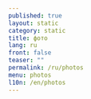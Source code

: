 ```yaml
---
published: true
layout: static
category: static
title: фото
lang: ru
front: false
teaser: ""
permalink: /ru/photos
menu: photos
l10n: /en/photos
---
```


<div class="galleria"></div>

<script type="text/javascript" src="{{ site.baseurl }}/assets/js/libs/galleria/galleria.js"></script>
<script>
var thumbs_url = 'http://batagov.s3.amazonaws.com/photos/thumbs/',
	large_url = 'http://batagov.s3.amazonaws.com/photos/large/',
	data = [
        {
            image: large_url + '42.jpg',
            thumb: thumbs_url + '42_th.jpg',
            description: '',
            title: ''
        },
        {
            image: large_url + '41.jpg',
            thumb: thumbs_url + '41_th.jpg',
            description: '',
            title: ''
        },
        {
            image: large_url + '40.jpg',
            thumb: thumbs_url + '40_th.jpg',
            description: '',
            title: ''
        },
        {
            image: large_url + '39.jpg',
            thumb: thumbs_url + '39_th.jpg',
            description: '',
            title: ''
        },
        {
            image: large_url + '38.jpg',
            thumb: thumbs_url + '38.jpg',
            description: 'Фото: Ирина Полярная',
            title: ''
        },
        {
            image: large_url + '37.jpg',
            thumb: thumbs_url + '37.jpg',
            description: 'Фото: Ирина Полярная',
            title: ''
        },
        {
            image: large_url + '36.jpg',
            thumb: thumbs_url + '36.jpg',
            description: 'Фото: Ирина Полярная',
            title: ''
        },
        {
            image: large_url + '35.jpg',
            thumb: thumbs_url + '35.jpg',
            description: 'Фото: Ирина Полярная',
            title: ''
        },
        {
            image: large_url + '34.jpg',
            thumb: thumbs_url + '34.jpg',
            description: 'Фото: Ирина Полярная',
            title: ''
        },
        {
            image: large_url + '33.jpg',
            thumb: thumbs_url + '33.jpg',
            description: 'Фото: Ирина Полярная',
            title: ''
        },
        {
            image: large_url + '32.jpg',
            thumb: thumbs_url + '32.jpg',
            description: 'Фото: Максим Стулов',
            title: ''
        },
        {
            image: large_url + '31.jpg',
            thumb: thumbs_url + '31.jpg',
            description: 'Фото: Евгений Пронин',
            title: ''
        },
        {
            image: large_url + '30.jpg',
            thumb: thumbs_url + '30.jpg',
            description: 'Фото: Евгений Пронин',
            title: ''
        },
        {
            image: large_url + '29.jpg',
            thumb: thumbs_url + '29.jpg',
            description: 'Фото: Евгений Пронин',
            title: ''
        },
        {
            image: large_url + '28.jpg',
            thumb: thumbs_url + '28.jpg',
            description: 'Фото: Евгений Пронин',
            title: ''
        },
        {
            image: large_url + '27.jpg',
            thumb: thumbs_url + '27.jpg',
            description: 'Фото: Александр Коренков',
            title: ''
        },
        {
            image: large_url + '26.jpg',
            thumb: thumbs_url + '26.jpg',
            description: 'Фото: Александр Коренков',
            title: ''
        },
        {
            image: large_url + '25.jpg',
            thumb: thumbs_url + '25.jpg',
            description: 'Фото: Александр Коренков',
            title: ''
        },
        {
            image: large_url + '24.jpg',
            thumb: thumbs_url + '24.jpg',
            description: 'Фото: Лиана Даренская',
            title: ''
        },
        {
            image: large_url + '23.jpg',
            thumb: thumbs_url + '23.jpg',
            description: 'Фото: Лиана Даренская',
            title: ''
        },
    	{
        	image: large_url + '22.jpg',
        	thumb: thumbs_url + '22.jpg',
            title: ''
    	},
        {
        	image: large_url + '21.jpg',
        	thumb: thumbs_url + '21.jpg',
            title: '2009'
    	},
        {
        	image: large_url + '19.jpg',
        	thumb: thumbs_url + '19.jpg',
            title: ''
    	},
        {
        	image: large_url + '18.jpg',
        	thumb: thumbs_url + '18.jpg',
            title: '2005'
    	},
        {
        	image: large_url + '17.jpg',
        	thumb: thumbs_url + '17.jpg',
            title: '1991'
    	},
        {
        	image: large_url + '16.jpg',
        	thumb: thumbs_url + '16.jpg',
            title: '1991'
    	},
        {
        	image: large_url + '15.jpg',
        	thumb: thumbs_url + '15.jpg',
            title: ''
    	},
        {
        	image: large_url + '14.jpg',
        	thumb: thumbs_url + '14.jpg',
            title: ''
    	},
        {
        	image: large_url + '13.jpg',
        	thumb: thumbs_url + '13.jpg',
            title: ''
    	},
        {
        	image: large_url + '12.jpg',
        	thumb: thumbs_url + '12.jpg',
            title: ''
    	},
        {
        	image: large_url + '11.jpg',
        	thumb: thumbs_url + '11.jpg',
            title: ''
    	},
        {
        	image: large_url + '10.jpg',
        	thumb: thumbs_url + '10.jpg',
            title: ''
    	},
        {
        	image: large_url + '9.jpg',
        	thumb: thumbs_url + '9.jpg',
            title: ''
    	},
        {
        	image: large_url + '8.jpg',
        	thumb: thumbs_url + '8.jpg',
            title: ''
    	},
        {
        	image: large_url + '7.jpg',
        	thumb: thumbs_url + '7.jpg',
            title: '1990'
    	},
        {
        	image: large_url + '6.jpg',
        	thumb: thumbs_url + '6.jpg',
            title: '1990'
    	},
        {
        	image: large_url + '5.jpg',
        	thumb: thumbs_url + '5.jpg',
            title: '1989'
    	},
        {
        	image: large_url + '4.jpg',
        	thumb: thumbs_url + '4.jpg',
            title: ''
    	},
        {
        	image: large_url + '3.jpg',
        	thumb: thumbs_url + '3.jpg',
            title: ''
    	},
        {
        	image: large_url + '2.jpg',
        	thumb: thumbs_url + '2.jpg',
            title: ''
    	},
        {
        	image: large_url + '1.jpg',
        	thumb: thumbs_url + '1.jpg',
            title: ''
    	}
	];
Galleria.loadTheme('{{ site.baseurl }}/assets/js/libs/galleria/themes/batagov/galleria.batagov.min.js');
Galleria.run('.galleria', {
    dataSource: data,
    width: 600,
    height: 400,
  	wait: true
});
</script>